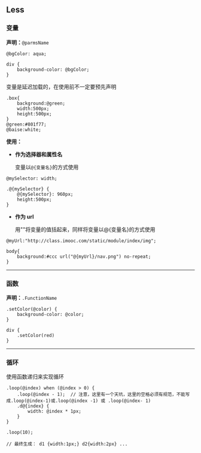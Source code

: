 ## Less

### 变量

**声明：**`@parmsName`

```less
@bgColor: aqua;

div {
    background-color: @bgColor;
}
```

变量是延迟加载的，在使用前不一定要预先声明

```less
.box{
    background:@green;
    width:500px;
    height:500px;
}
@green:#801f77;
@baise:white;
```

**使用：**

- **作为选择器和属性名**

  变量以`@{变量名}`的方式使用

```less
@mySelector: width;

.@{mySelector} {
    @{mySelector}: 960px;
    height:500px;
}
```

- **作为 url**

  用""将变量的值括起来，同样将变量以@{变量名}的方式使用

```less
@myUrl:"http://class.imooc.com/static/module/index/img";

body{
    background:#ccc url("@{myUrl}/nav.png") no-repeat;
}
```

----

### 函数

**声明：**`.FunctionName`

```less
.setColor(@color) {
    background-color: @color;
}

div {
    .setColor(red)
}
```

----

### 循环

使用函数递归来实现循环

```less
.loop(@index) when (@index > 0) {
    .loop(@index - 1);	// 注意，这里有一个天坑，这里的空格必须有规范，不能写成.loop(@index-1)或.loop(@index -1) 或 .loop(@index- 1)
    .d@{index} {
        width: @index * 1px;
    }
}

.loop(10);

// 最终生成： d1 {width:1px;} d2{width:2px} ...
```


